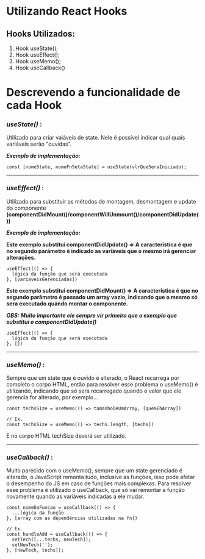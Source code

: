 # Utilizando React Hooks

## Hooks Utilizados:
1. Hook useState();
2. Hook useEffect();
3. Hook useMemo();
4. Hook useCallback()

# Descrevendo a funcionalidade de cada Hook

### ***useState()*** :
Utilizado para criar vaiáveis de state. Nele é possível indicar qual quais variáveis serão "ouvidas".

***Exemplo de implementação:***
```
const [nomeState, nomeFnSetaState] = useState(vlrQueSeraIniciado);
```
---
### ***useEffect()*** :
Utilizado para substituir os métodos de montagem, desmontagem e update do componente **(componentDidMount()/componentWillUnmount()/componentDidUpdate())**

***Exemplo de implementação:***

**Este exemplo substitui componentDidUpdate() => A caracteristica é que no segundo parâmetro é indicado as variáveis que o mesmo irá gerenciar alterações.**
```
useEffect(() => {
  lógica da função que será executada
}, [variaveisGerenciadas])
```

**Este exemplo substitui componentDidMount() => A caracteristica é que no segundo parâmetro é passado um array vazio, indicando que o mesmo só sera executado quando montar o componente.**

***OBS: Muito importante ele sempre vir primeiro que o exemplo que substitui o componentDidUpdate()***
```
useEffect(() => {
  lógica da função que será executada
}, [])
```
---
### ***useMemo()*** :
Sempre que um state que é ouvido é alterado, o React recarrega por completo o corpo HTML, então para resolver esse problema o useMemo() é utilizando, indicando que só sera recarregado quando o valor que ele gerencia for alterado, por exemplo...
```
const techsSize = useMemo(() => tamanhoDeUmArray, [quemEhArray])

// Ex.
const techsSize = useMemo(() => techs.length, [techs])
```

E no corpo HTML techSize deverá ser utilizado.

---
### ***useCallback()*** :
Muito parecido com o useMemo(), sempre que um state gerenciado é alterado, o JavaScript remonta tudo, inclusive as funções, isso pode afetar o desempenho do JS em caso de funções mais complexas. Para resolver esse problema é utilizado o useCallback, que só vai remontar a função novamente quando as variáveis indicadas a ele mudar.
```
const nomeDaFuncao = useCallback(() => {
  ...lógica da função
}, [array com as dependências utilizadas na fn])

// Ex.
const handleAdd = useCallback(() => {
  setTech([...techs, newTech]);
  setNewTech('');
}, [newTech, techs]);
```
